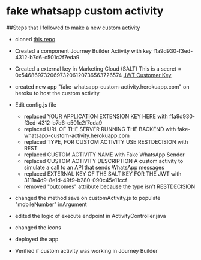 # fake whatsapp custom activity

##Steps that I followed to make a new custom activity  

* cloned [this repo](https://github.com/maicongil/boot_custom_activity)
 
* Created a component Journey Builder Activity with key f1a9d930-f3ed-4312-b7d6-c501c2f7eda9

* Created a external key in Marketing Cloud (SALT)
This is a secret = 0x54686973206973206120736563726574 
[JWT Customer Key](https://developer.salesforce.com/docs/atlas.en-us.noversion.mc-app-development.meta/mc-app-development/encode-custom-activities-using-jwt-customer-key.htm)

* created new app "fake-whatsapp-custom-activity.herokuapp.com" on heroku to host the custom activity 

* Edit config.js file
    * replaced YOUR APPLICATION EXTENSION KEY HERE with f1a9d930-f3ed-4312-b7d6-c501c2f7eda9
    * replaced URL OF THE SERVER RUNNING THE BACKEND with fake-whatsapp-custom-activity.herokuapp.com
    * replaced TYPE, FOR CUSTOM ACTIVITY USE RESTDECISION with REST
    * replaced CUSTOM ACTIVITY NAME with Fake WhatsApp Sender
    * replaced CUSTOM ACTIVITY DESCRIPTION A custom activity to simulate a call to an API that sends WhatsApp messages
    * replaced EXTERNAL KEY OF THE SALT KEY FOR THE JWT with 3111a4d9-8e1d-49f9-b280-090c45e11ccf
    * removed "outcomes" attribute because the type isn't RESTDECISION

* changed the method save on customActivity.js to populate "mobileNumber" inArgument

* edited the logic of execute endpoint in ActivityController.java

* changed the icons

* deployed the app

* Verified if custom activity was working in Journey Builder